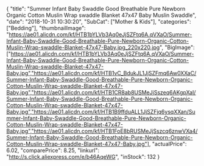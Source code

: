 {
	"title": "Summer Infant  Baby Swaddle Good Breathable Pure Newborn Organic Cotton Muslin Wrap swaddle Blanket 47x47  Baby Muslin Swaddle",
	"date": "2018-10-31 10:30:20",
	"SubCat": ["Mother & Kids"],
	"categories": ["Bedding"],
	"thumbnailImage": "https://ae01.alicdn.com/kf/HTB1bYLVb3Aq0eJjSZFtq6A.qVXaO/Summer-Infant-Baby-Swaddle-Good-Breathable-Pure-Newborn-Organic-Cotton-Muslin-Wrap-swaddle-Blanket-47x47-Baby.jpg_220x220.jpg",
	"BigImage": ["https://ae01.alicdn.com/kf/HTB1bYLVb3Aq0eJjSZFtq6A.qVXaO/Summer-Infant-Baby-Swaddle-Good-Breathable-Pure-Newborn-Organic-Cotton-Muslin-Wrap-swaddle-Blanket-47x47-Baby.jpg","https://ae01.alicdn.com/kf/HTB1vC_BdukJL1JjSZFmq6Aw0XXaC/Summer-Infant-Baby-Swaddle-Good-Breathable-Pure-Newborn-Organic-Cotton-Muslin-Wrap-swaddle-Blanket-47x47-Baby.jpg","https://ae01.alicdn.com/kf/HTB1CR8ab8USMeJjSszeq6AKgpXaI/Summer-Infant-Baby-Swaddle-Good-Breathable-Pure-Newborn-Organic-Cotton-Muslin-Wrap-swaddle-Blanket-47x47-Baby.jpg","https://ae01.alicdn.com/kf/HTB1B9ffduALL1JjSZFjq6ysqXXan/Summer-Infant-Baby-Swaddle-Good-Breathable-Pure-Newborn-Organic-Cotton-Muslin-Wrap-swaddle-Blanket-47x47-Baby.jpg","https://ae01.alicdn.com/kf/HTB1FoE8bRUSMeJjSszcq6znwVXa4/Summer-Infant-Baby-Swaddle-Good-Breathable-Pure-Newborn-Organic-Cotton-Muslin-Wrap-swaddle-Blanket-47x47-Baby.jpg"],
	"actualPrice": 6.02,
	"comparePrice": 8.25,
	"linkurl": "http://s.click.aliexpress.com/e/b46AqeWG",
	"inStock": 132
}
